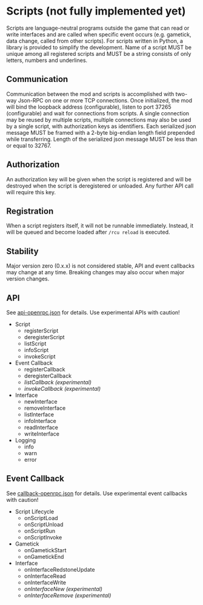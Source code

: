 # Scripts (not fully implemented yet)

Scripts are language-neutral programs outside the game that can read or write interfaces and are called when specific event occurs (e.g. gametick, data change, called from other scripts). For scripts written in Python, a library is provided to simplify the development. Name of a script MUST be unique among all registered scripts and MUST be a string consists of only letters, numbers and underlines.

## Communication

Communication between the mod and scripts is accomplished with two-way Json-RPC on one or more TCP connections. Once initialized, the mod will bind the loopback address (configurable), listen to port 37265 (configurable) and wait for connections from scripts. A single connection may be reused by multiple scripts, multiple connections may also be used by a single script, with authorization keys as identifiers. Each serialized json message MUST be framed with a 2-byte big-endian length field prepended while transferring. Length of the serialized json message MUST be less than or equal to 32767.

## Authorization

An authorization key will be given when the script is registered and will be destroyed when the script is deregistered or unloaded. Any further API call will require this key.

## Registration

When a script registers itself, it will not be runnable immediately. Instead, it will be queued and become loaded after `/rcu reload` is executed.

## Stability

Major version zero (0.x.x) is not considered stable, API and event callbacks may change at any time. Breaking changes may also occur when major version changes.

## API

See [api-openrpc.json](./api-openrpc.json) for details. Use experimental APIs with caution!

- Script
  - registerScript
  - deregisterScript
  - listScript
  - infoScript
  - invokeScript
- Event Callback
  - registerCallback
  - deregisterCallback
  - *listCallback (experimental)*
  - *invokeCallback (experimental)*
- Interface
  - newInterface
  - removeInterface
  - listInterface
  - infoInterface
  - readInterface
  - writeInterface
- Logging
  - info
  - warn
  - error

## Event Callback

See [callback-openrpc.json](./callback-openrpc.json) for details. Use experimental event callbacks with caution!

- Script Lifecycle
  - onScriptLoad
  - onScriptUnload
  - onScriptRun
  - onScriptInvoke
- Gametick
  - onGametickStart
  - onGametickEnd
- Interface
  - onInterfaceRedstoneUpdate
  - onInterfaceRead
  - onInterfaceWrite
  - *onInterfaceNew (experimental)*
  - *onInterfaceRemove (experimental)*
